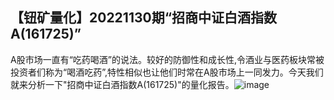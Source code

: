 ## 【钮矿量化】20221130期“招商中证白酒指数A(161725)”

A股市场一直有“吃药喝酒”的说法。较好的防御性和成长性,令酒业与医药板块常被投资者们称为“喝酒吃药”,特性相似也让他们时常在A股市场上一同发力。今天我们就来分析一下"招商中证白酒指数A(161725)"的量化报告。![image](https://user-images.githubusercontent.com/119403552/210031329-a9b6b6f3-bce9-4113-9da8-327d5fa6063c.png)
